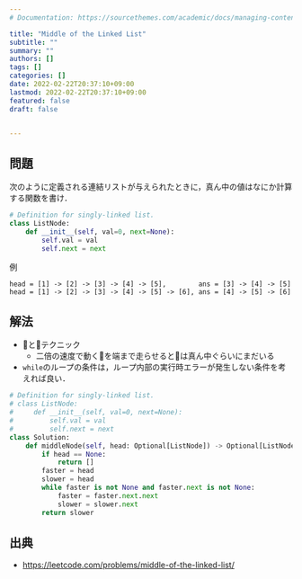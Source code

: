 ```yaml
---
# Documentation: https://sourcethemes.com/academic/docs/managing-content/

title: "Middle of the Linked List"
subtitle: ""
summary: ""
authors: []
tags: []
categories: []
date: 2022-02-22T20:37:10+09:00
lastmod: 2022-02-22T20:37:10+09:00
featured: false
draft: false


---
```


## 問題

次のように定義される連結リストが与えられたときに，真ん中の値はなにか計算する関数を書け．

```python
# Definition for singly-linked list.
class ListNode:
    def __init__(self, val=0, next=None):
        self.val = val
        self.next = next
```

例
```
head = [1] -> [2] -> [3] -> [4] -> [5],        ans = [3] -> [4] -> [5]
head = [1] -> [2] -> [3] -> [4] -> [5] -> [6], ans = [4] -> [5] -> [6]
```

## 解法

- 🐰と🐢テクニック
  - 二倍の速度で動く🐰を端まで走らせると🐢は真ん中ぐらいにまだいる
- `while`のループの条件は，ループ内部の実行時エラーが発生しない条件を考えれば良い．

```python
# Definition for singly-linked list.
# class ListNode:
#     def __init__(self, val=0, next=None):
#         self.val = val
#         self.next = next
class Solution:
    def middleNode(self, head: Optional[ListNode]) -> Optional[ListNode]:
        if head == None:
            return []
        faster = head
        slower = head
        while faster is not None and faster.next is not None:
            faster = faster.next.next
            slower = slower.next
        return slower
```

## 出典

- https://leetcode.com/problems/middle-of-the-linked-list/